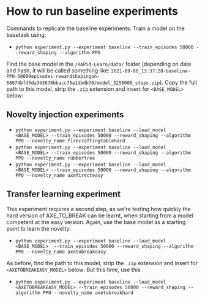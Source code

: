 # How to run baseline experiments
Commands to replicate the baseline experiments:
Train a model on the basetask using:
  - `python experiment.py --experiment baseline --train_episodes 50000 --reward_shaping --algorithm PPO`

Find the base model in the `/RAPid-Learn/data/` folder (depending on date and hash, it will be called something like: 
`2021-09-06_13:37:28-baseline-PPO-50000episodes-rewardshapingon-68074bfd5da343678bbacc75a1dbdb70/model_3250000_steps.zip`). 
Copy the full path to this model, strip the `.zip` extension and insert for `<BASE_MODEL>` below:

## Novelty injection experiments
  - `python experiment.py --experiment baseline --load_model <BASE_MODEL> --train_episodes 50000 --reward_shaping --algorithm PPO --novelty_name firecraftingtablehard`
  - `python experiment.py --experiment baseline --load_model <BASE_MODEL> --train_episodes 50000 --reward_shaping --algorithm PPO --novelty_name rubbertree`
  - `python experiment.py --experiment baseline --load_model <BASE_MODEL> --train_episodes 50000 --reward_shaping --algorithm PPO --novelty_name axefirecteasy`

## Transfer learning experiment
This experiment requires a second step, as we're testing how quickly the hard version of AXE_TO_BREAK can be learnt, 
when starting from a model competent at the easy version.
Again, use the base model as a starting point to learn the novelty:
  - `python experiment.py --experiment baseline --load_model <BASE_MODEL>  --train_episodes 50000 --reward_shaping --algorithm PPO --novelty_name axetobreakeasy`

As before, find the path to this model, strip the `.zip` extension and insert for `<AXETOBREAKEASY_MODEL>` below:
But this time, use this 
  - `python experiment.py --experiment baseline --load_model <AXETOBREAKEASY_MODEL> --train_episodes 50000 --reward_shaping --algorithm PPO --novelty_name axetobreakhard`


